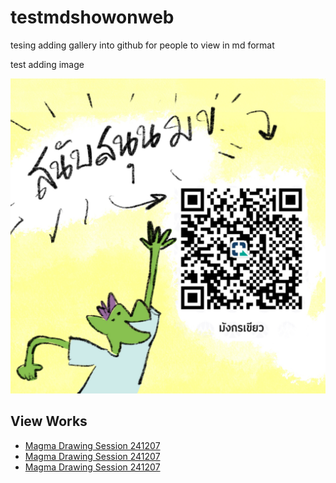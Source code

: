 # testmdshowonweb

tesing adding gallery into github for people to view in md format 

test adding image

![testpic](Qr_Green_Dragon_Support_Square.jpeg)

## View Works

- [Magma Drawing Session 241207](../atlastseason-art/magma-art-draw/magma-collection.md)
- [Magma Drawing Session 241207](./atlastseason-art/magma-art-draw/magma-collection.md)
- [Magma Drawing Session 241207](atlastseason-art/magma-art-draw/magma-collection.md)